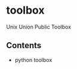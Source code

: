 toolbox
====================

Unix Union Public Toolbox

Contents
---------------------
* python toolbox
